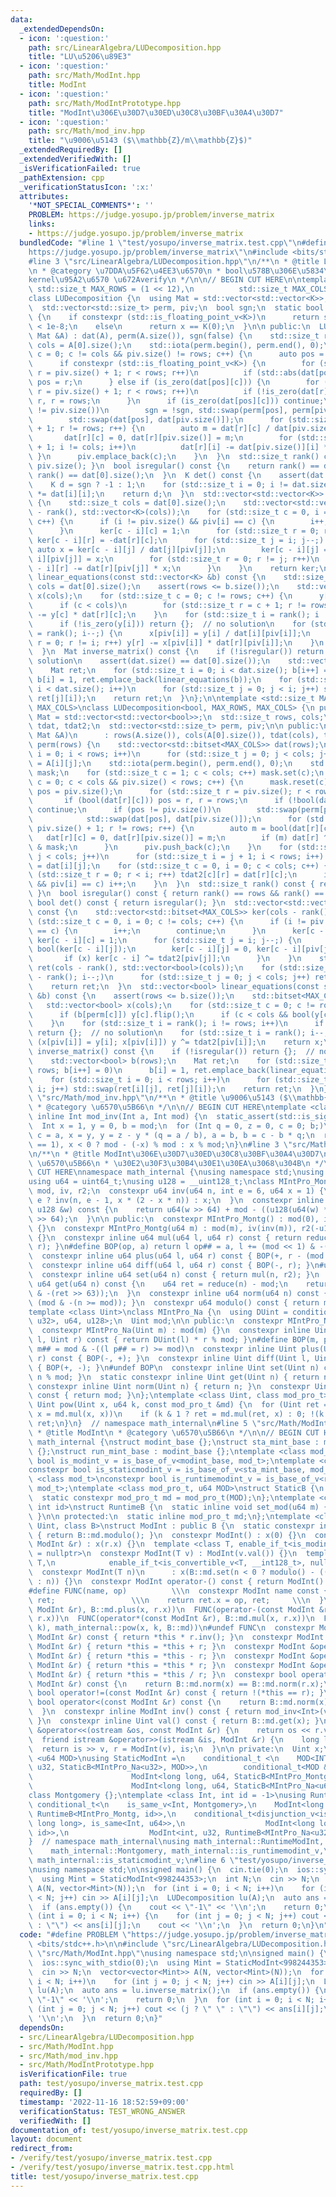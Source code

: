 ```yaml
---
data:
  _extendedDependsOn:
  - icon: ':question:'
    path: src/LinearAlgebra/LUDecomposition.hpp
    title: "LU\u5206\u89E3"
  - icon: ':question:'
    path: src/Math/ModInt.hpp
    title: ModInt
  - icon: ':question:'
    path: src/Math/ModIntPrototype.hpp
    title: "ModInt\u306E\u30D7\u30ED\u30C8\u30BF\u30A4\u30D7"
  - icon: ':question:'
    path: src/Math/mod_inv.hpp
    title: "\u9006\u5143 ($\\mathbb{Z}/m\\mathbb{Z}$)"
  _extendedRequiredBy: []
  _extendedVerifiedWith: []
  _isVerificationFailed: true
  _pathExtension: cpp
  _verificationStatusIcon: ':x:'
  attributes:
    '*NOT_SPECIAL_COMMENTS*': ''
    PROBLEM: https://judge.yosupo.jp/problem/inverse_matrix
    links:
    - https://judge.yosupo.jp/problem/inverse_matrix
  bundledCode: "#line 1 \"test/yosupo/inverse_matrix.test.cpp\"\n#define PROBLEM \"\
    https://judge.yosupo.jp/problem/inverse_matrix\"\n#include <bits/stdc++.h>\n\n\
    #line 3 \"src/LinearAlgebra/LUDecomposition.hpp\"\n/**\n * @title LU\u5206\u89E3\
    \n * @category \u7DDA\u5F62\u4EE3\u6570\n * bool\u578B\u306E\u5834\u5408\u306E\
    kernel\u95A2\u6570 \u672Averify\n */\n\n// BEGIN CUT HERE\n\ntemplate <class K,\
    \ std::size_t MAX_ROWS = (1 << 12),\n          std::size_t MAX_COLS = MAX_ROWS>\n\
    class LUDecomposition {\n  using Mat = std::vector<std::vector<K>>;\n  Mat dat;\n\
    \  std::vector<std::size_t> perm, piv;\n  bool sgn;\n  static bool is_zero(K x)\
    \ {\n    if constexpr (std::is_floating_point_v<K>)\n      return std::abs(x)\
    \ < 1e-8;\n    else\n      return x == K(0);\n  }\n\n public:\n  LUDecomposition(const\
    \ Mat &A) : dat(A), perm(A.size()), sgn(false) {\n    std::size_t rows = A.size(),\
    \ cols = A[0].size();\n    std::iota(perm.begin(), perm.end(), 0);\n    for (std::size_t\
    \ c = 0; c != cols && piv.size() != rows; c++) {\n      auto pos = piv.size();\n\
    \      if constexpr (std::is_floating_point_v<K>) {\n        for (std::size_t\
    \ r = piv.size() + 1; r < rows; r++)\n          if (std::abs(dat[pos][c]) < std::abs(dat[r][c]))\
    \ pos = r;\n      } else if (is_zero(dat[pos][c])) {\n        for (std::size_t\
    \ r = piv.size() + 1; r < rows; r++)\n          if (!is_zero(dat[r][c])) pos =\
    \ r, r = rows;\n      }\n      if (is_zero(dat[pos][c])) continue;\n      if (pos\
    \ != piv.size())\n        sgn = !sgn, std::swap(perm[pos], perm[piv.size()]),\n\
    \        std::swap(dat[pos], dat[piv.size()]);\n      for (std::size_t r = piv.size()\
    \ + 1; r != rows; r++) {\n        auto m = dat[r][c] / dat[piv.size()][c];\n \
    \       dat[r][c] = 0, dat[r][piv.size()] = m;\n        for (std::size_t i = c\
    \ + 1; i != cols; i++)\n          dat[r][i] -= dat[piv.size()][i] * m;\n     \
    \ }\n      piv.emplace_back(c);\n    }\n  }\n  std::size_t rank() const { return\
    \ piv.size(); }\n  bool isregular() const {\n    return rank() == dat.size() &&\
    \ rank() == dat[0].size();\n  }\n  K det() const {\n    assert(dat.size() == dat[0].size());\n\
    \    K d = sgn ? -1 : 1;\n    for (std::size_t i = 0; i != dat.size(); i++) d\
    \ *= dat[i][i];\n    return d;\n  }\n  std::vector<std::vector<K>> kernel() const\
    \ {\n    std::size_t cols = dat[0].size();\n    std::vector<std::vector<K>> ker(cols\
    \ - rank(), std::vector<K>(cols));\n    for (std::size_t c = 0, i = 0; c != cols;\
    \ c++) {\n      if (i != piv.size() && piv[i] == c) {\n        i++;\n        continue;\n\
    \      }\n      ker[c - i][c] = 1;\n      for (std::size_t r = 0; r != i; r++)\
    \ ker[c - i][r] = -dat[r][c];\n      for (std::size_t j = i; j--;) {\n       \
    \ auto x = ker[c - i][j] / dat[j][piv[j]];\n        ker[c - i][j] = 0, ker[c -\
    \ i][piv[j]] = x;\n        for (std::size_t r = 0; r != j; r++)\n          ker[c\
    \ - i][r] -= dat[r][piv[j]] * x;\n      }\n    }\n    return ker;\n  }\n  std::vector<K>\
    \ linear_equations(const std::vector<K> &b) const {\n    std::size_t rows = dat.size(),\
    \ cols = dat[0].size();\n    assert(rows <= b.size());\n    std::vector<K> y(rows),\
    \ x(cols);\n    for (std::size_t c = 0; c != rows; c++) {\n      y[c] += b[perm[c]];\n\
    \      if (c < cols)\n        for (std::size_t r = c + 1; r != rows; r++) y[r]\
    \ -= y[c] * dat[r][c];\n    }\n    for (std::size_t i = rank(); i != rows; i++)\n\
    \      if (!is_zero(y[i])) return {};  // no solution\n    for (std::size_t i\
    \ = rank(); i--;) {\n      x[piv[i]] = y[i] / dat[i][piv[i]];\n      for (std::size_t\
    \ r = 0; r != i; r++) y[r] -= x[piv[i]] * dat[r][piv[i]];\n    }\n    return x;\n\
    \  }\n  Mat inverse_matrix() const {\n    if (!isregular()) return {};  // no\
    \ solution\n    assert(dat.size() == dat[0].size());\n    std::vector<K> b(dat.size());\n\
    \    Mat ret;\n    for (std::size_t i = 0; i < dat.size(); b[i++] = 0)\n     \
    \ b[i] = 1, ret.emplace_back(linear_equations(b));\n    for (std::size_t i = 0;\
    \ i < dat.size(); i++)\n      for (std::size_t j = 0; j < i; j++) std::swap(ret[i][j],\
    \ ret[j][i]);\n    return ret;\n  }\n};\n\ntemplate <std::size_t MAX_ROWS, std::size_t\
    \ MAX_COLS>\nclass LUDecomposition<bool, MAX_ROWS, MAX_COLS> {\n public:\n  using\
    \ Mat = std::vector<std::vector<bool>>;\n  std::size_t rows, cols;\n  std::vector<std::bitset<MAX_ROWS>>\
    \ tdat, tdat2;\n  std::vector<std::size_t> perm, piv;\n\n public:\n  LUDecomposition(const\
    \ Mat &A)\n      : rows(A.size()), cols(A[0].size()), tdat(cols), tdat2(cols),\
    \ perm(rows) {\n    std::vector<std::bitset<MAX_COLS>> dat(rows);\n    for (std::size_t\
    \ i = 0; i < rows; i++)\n      for (std::size_t j = 0; j < cols; j++) dat[i][j]\
    \ = A[i][j];\n    std::iota(perm.begin(), perm.end(), 0);\n    std::bitset<MAX_COLS>\
    \ mask;\n    for (std::size_t c = 1; c < cols; c++) mask.set(c);\n    for (std::size_t\
    \ c = 0; c < cols && piv.size() < rows; c++) {\n      mask.reset(c);\n      auto\
    \ pos = piv.size();\n      for (std::size_t r = piv.size(); r < rows; r++)\n \
    \       if (bool(dat[r][c])) pos = r, r = rows;\n      if (!bool(dat[pos][c]))\
    \ continue;\n      if (pos != piv.size())\n        std::swap(perm[pos], perm[piv.size()]),\n\
    \            std::swap(dat[pos], dat[piv.size()]);\n      for (std::size_t r =\
    \ piv.size() + 1; r != rows; r++) {\n        auto m = bool(dat[r][c]);\n     \
    \   dat[r][c] = 0, dat[r][piv.size()] = m;\n        if (m) dat[r] ^= dat[piv.size()]\
    \ & mask;\n      }\n      piv.push_back(c);\n    }\n    for (std::size_t j = 0;\
    \ j < cols; j++)\n      for (std::size_t i = j + 1; i < rows; i++) tdat[j][i]\
    \ = dat[i][j];\n    for (std::size_t c = 0, i = 0; c < cols; c++) {\n      for\
    \ (std::size_t r = 0; r < i; r++) tdat2[c][r] = dat[r][c];\n      if (i != piv.size()\
    \ && piv[i] == c) i++;\n    }\n  }\n  std::size_t rank() const { return piv.size();\
    \ }\n  bool isregular() const { return rank() == rows && rank() == cols; }\n \
    \ bool det() const { return isregular(); }\n  std::vector<std::vector<bool>> kernel()\
    \ const {\n    std::vector<std::bitset<MAX_COLS>> ker(cols - rank());\n    for\
    \ (std::size_t c = 0, i = 0; c != cols; c++) {\n      if (i != piv.size() && piv[i]\
    \ == c) {\n        i++;\n        continue;\n      }\n      ker[c - i] = tdat2[c],\
    \ ker[c - i][c] = 1;\n      for (std::size_t j = i; j--;) {\n        auto x =\
    \ bool(ker[c - i][j]);\n        ker[c - i][j] = 0, ker[c - i][piv[j]] = x;\n \
    \       if (x) ker[c - i] ^= tdat2[piv[j]];\n      }\n    }\n    std::vector<std::vector<bool>>\
    \ ret(cols - rank(), std::vector<bool>(cols));\n    for (std::size_t i = cols\
    \ - rank(); i--;)\n      for (std::size_t j = 0; j < cols; j++) ret[i][j] = ker[i][j];\n\
    \    return ret;\n  }\n  std::vector<bool> linear_equations(const std::vector<bool>\
    \ &b) const {\n    assert(rows <= b.size());\n    std::bitset<MAX_COLS> y;\n \
    \   std::vector<bool> x(cols);\n    for (std::size_t c = 0; c != rows; c++) {\n\
    \      if (b[perm[c]]) y[c].flip();\n      if (c < cols && bool(y[c])) y ^= tdat[c];\n\
    \    }\n    for (std::size_t i = rank(); i != rows; i++)\n      if (bool(y[i]))\
    \ return {};  // no solution\n    for (std::size_t i = rank(); i--;)\n      if\
    \ (x[piv[i]] = y[i]; x[piv[i]]) y ^= tdat2[piv[i]];\n    return x;\n  }\n  Mat\
    \ inverse_matrix() const {\n    if (!isregular()) return {};  // no solution\n\
    \    std::vector<bool> b(rows);\n    Mat ret;\n    for (std::size_t i = 0; i <\
    \ rows; b[i++] = 0)\n      b[i] = 1, ret.emplace_back(linear_equations(b));\n\
    \    for (std::size_t i = 0; i < rows; i++)\n      for (std::size_t j = 0; j <\
    \ i; j++) std::swap(ret[i][j], ret[j][i]);\n    return ret;\n  }\n};\n#line 3\
    \ \"src/Math/mod_inv.hpp\"\n/**\n * @title \u9006\u5143 ($\\mathbb{Z}/m\\mathbb{Z}$)\n\
    \ * @category \u6570\u5B66\n */\n\n// BEGIN CUT HERE\ntemplate <class Int>\nconstexpr\
    \ inline Int mod_inv(Int a, Int mod) {\n  static_assert(std::is_signed_v<Int>);\n\
    \  Int x = 1, y = 0, b = mod;\n  for (Int q = 0, z = 0, c = 0; b;)\n    z = x,\
    \ c = a, x = y, y = z - y * (q = a / b), a = b, b = c - b * q;\n  return assert(a\
    \ == 1), x < 0 ? mod - (-x) % mod : x % mod;\n}\n#line 3 \"src/Math/ModIntPrototype.hpp\"\
    \n/**\n * @title ModInt\u306E\u30D7\u30ED\u30C8\u30BF\u30A4\u30D7\n * @category\
    \ \u6570\u5B66\n * \u30E2\u30F3\u30B4\u30E1\u30EA\u3068\u304B\n */\n\n// BEGIN\
    \ CUT HERE\nnamespace math_internal {\nusing namespace std;\nusing u32 = uint32_t;\n\
    using u64 = uint64_t;\nusing u128 = __uint128_t;\nclass MIntPro_Montg {\n  u64\
    \ mod, iv, r2;\n  constexpr u64 inv(u64 n, int e = 6, u64 x = 1) {\n    return\
    \ e ? inv(n, e - 1, x * (2 - x * n)) : x;\n  }\n  constexpr inline u64 reduce(const\
    \ u128 &w) const {\n    return u64(w >> 64) + mod - ((u128(u64(w) * iv) * mod)\
    \ >> 64);\n  }\n\n public:\n  constexpr MIntPro_Montg() : mod(0), iv(0), r2(0)\
    \ {}\n  constexpr MIntPro_Montg(u64 m) : mod(m), iv(inv(m)), r2(-u128(mod) % mod)\
    \ {}\n  constexpr inline u64 mul(u64 l, u64 r) const { return reduce(u128(l) *\
    \ r); }\n#define BOP(op, a) return l op## = a, l += (mod << 1) & -(l >> 63)\n\
    \  constexpr inline u64 plus(u64 l, u64 r) const { BOP(+, r - (mod << 1)); }\n\
    \  constexpr inline u64 diff(u64 l, u64 r) const { BOP(-, r); }\n#undef BOP\n\
    \  constexpr inline u64 set(u64 n) const { return mul(n, r2); }\n  constexpr inline\
    \ u64 get(u64 n) const {\n    u64 ret = reduce(n) - mod;\n    return ret + (mod\
    \ & -(ret >> 63));\n  }\n  constexpr inline u64 norm(u64 n) const { return n -\
    \ (mod & -(n >= mod)); }\n  constexpr u64 modulo() const { return mod; }\n};\n\
    template <class Uint>\nclass MIntPro_Na {\n  using DUint = conditional_t<is_same_v<Uint,\
    \ u32>, u64, u128>;\n  Uint mod;\n\n public:\n  constexpr MIntPro_Na() : mod(0){};\n\
    \  constexpr MIntPro_Na(Uint m) : mod(m) {}\n  constexpr inline Uint mul(Uint\
    \ l, Uint r) const { return DUint(l) * r % mod; }\n#define BOP(m, p) return l\
    \ m## = mod & -((l p## = r) >= mod)\n  constexpr inline Uint plus(Uint l, Uint\
    \ r) const { BOP(-, +); }\n  constexpr inline Uint diff(Uint l, Uint r) const\
    \ { BOP(+, -); }\n#undef BOP\n  constexpr inline Uint set(Uint n) const { return\
    \ n % mod; }\n  static constexpr inline Uint get(Uint n) { return n; }\n  static\
    \ constexpr inline Uint norm(Uint n) { return n; }\n  constexpr Uint modulo()\
    \ const { return mod; }\n};\ntemplate <class Uint, class mod_pro_t>\nconstexpr\
    \ Uint pow(Uint x, u64 k, const mod_pro_t &md) {\n  for (Uint ret = md.set(1);;\
    \ x = md.mul(x, x))\n    if (k & 1 ? ret = md.mul(ret, x) : 0; !(k >>= 1)) return\
    \ ret;\n}\n}  // namespace math_internal\n#line 5 \"src/Math/ModInt.hpp\"\n/**\n\
    \ * @title ModInt\n * @category \u6570\u5B66\n */\n\n// BEGIN CUT HERE\nnamespace\
    \ math_internal {\nstruct modint_base {};\nstruct sta_mint_base : modint_base\
    \ {};\nstruct run_mint_base : modint_base {};\ntemplate <class mod_t>\nconstexpr\
    \ bool is_modint_v = is_base_of_v<modint_base, mod_t>;\ntemplate <class mod_t>\n\
    constexpr bool is_staticmodint_v = is_base_of_v<sta_mint_base, mod_t>;\ntemplate\
    \ <class mod_t>\nconstexpr bool is_runtimemodint_v = is_base_of_v<run_mint_base,\
    \ mod_t>;\ntemplate <class mod_pro_t, u64 MOD>\nstruct StaticB {\n protected:\n\
    \  static constexpr mod_pro_t md = mod_pro_t(MOD);\n};\ntemplate <class mod_pro_t,\
    \ int id>\nstruct RuntimeB {\n  static inline void set_mod(u64 m) { md = mod_pro_t(m);\
    \ }\n\n protected:\n  static inline mod_pro_t md;\n};\ntemplate <class Int, class\
    \ Uint, class B>\nstruct ModInt : public B {\n  static constexpr inline auto modulo()\
    \ { return B::md.modulo(); }\n  constexpr ModInt() : x(0) {}\n  constexpr ModInt(const\
    \ ModInt &r) : x(r.x) {}\n  template <class T, enable_if_t<is_modint_v<T>, nullptr_t>\
    \ = nullptr>\n  constexpr ModInt(T v) : ModInt(v.val()) {}\n  template <class\
    \ T,\n            enable_if_t<is_convertible_v<T, __int128_t>, nullptr_t> = nullptr>\n\
    \  constexpr ModInt(T n)\n      : x(B::md.set(n < 0 ? modulo() - ((-n) % modulo())\
    \ : n)) {}\n  constexpr ModInt operator-() const { return ModInt() - *this; }\n\
    #define FUNC(name, op)          \\\n  constexpr ModInt name const { \\\n    ModInt\
    \ ret;                 \\\n    return ret.x = op, ret;     \\\n  }\n  FUNC(operator+(const\
    \ ModInt &r), B::md.plus(x, r.x))\n  FUNC(operator-(const ModInt &r), B::md.diff(x,\
    \ r.x))\n  FUNC(operator*(const ModInt &r), B::md.mul(x, r.x))\n  FUNC(pow(u64\
    \ k), math_internal::pow(x, k, B::md))\n#undef FUNC\n  constexpr ModInt operator/(const\
    \ ModInt &r) const { return *this * r.inv(); }\n  constexpr ModInt &operator+=(const\
    \ ModInt &r) { return *this = *this + r; }\n  constexpr ModInt &operator-=(const\
    \ ModInt &r) { return *this = *this - r; }\n  constexpr ModInt &operator*=(const\
    \ ModInt &r) { return *this = *this * r; }\n  constexpr ModInt &operator/=(const\
    \ ModInt &r) { return *this = *this / r; }\n  constexpr bool operator==(const\
    \ ModInt &r) const {\n    return B::md.norm(x) == B::md.norm(r.x);\n  }\n  constexpr\
    \ bool operator!=(const ModInt &r) const { return !(*this == r); }\n  constexpr\
    \ bool operator<(const ModInt &r) const {\n    return B::md.norm(x) < B::md.norm(r.x);\n\
    \  }\n  constexpr inline ModInt inv() const { return mod_inv<Int>(val(), modulo());\
    \ }\n  constexpr inline Uint val() const { return B::md.get(x); }\n  friend ostream\
    \ &operator<<(ostream &os, const ModInt &r) {\n    return os << r.val();\n  }\n\
    \  friend istream &operator>>(istream &is, ModInt &r) {\n    long long v;\n  \
    \  return is >> v, r = ModInt(v), is;\n  }\n\n private:\n  Uint x;\n};\ntemplate\
    \ <u64 MOD>\nusing StaticModInt =\n    conditional_t <\n    MOD<INT_MAX, ModInt<int,\
    \ u32, StaticB<MIntPro_Na<u32>, MOD>>,\n        conditional_t<MOD &(MOD < LLONG_MAX),\n\
    \                      ModInt<long long, u64, StaticB<MIntPro_Montg, MOD>>,\n\
    \                      ModInt<long long, u64, StaticB<MIntPro_Na<u64>, MOD>>>>;\n\
    class Montgomery {};\ntemplate <class Int, int id = -1>\nusing RuntimeModInt =\
    \ conditional_t<\n    is_same_v<Int, Montgomery>,\n    ModInt<long long, u64,\
    \ RuntimeB<MIntPro_Montg, id>>,\n    conditional_t<disjunction_v<is_same<Int,\
    \ long long>, is_same<Int, u64>>,\n                  ModInt<long long, u64, RuntimeB<MIntPro_Na<u64>,\
    \ id>>,\n                  ModInt<int, u32, RuntimeB<MIntPro_Na<u32>, id>>>>;\n\
    }  // namespace math_internal\nusing math_internal::RuntimeModInt, math_internal::StaticModInt,\n\
    \    math_internal::Montgomery, math_internal::is_runtimemodint_v,\n    math_internal::is_modint_v,\
    \ math_internal::is_staticmodint_v;\n#line 6 \"test/yosupo/inverse_matrix.test.cpp\"\
    \nusing namespace std;\n\nsigned main() {\n  cin.tie(0);\n  ios::sync_with_stdio(0);\n\
    \  using Mint = StaticModInt<998244353>;\n  int N;\n  cin >> N;\n  vector<vector<Mint>>\
    \ A(N, vector<Mint>(N));\n  for (int i = 0; i < N; i++)\n    for (int j = 0; j\
    \ < N; j++) cin >> A[i][j];\n  LUDecomposition lu(A);\n  auto ans = lu.inverse_matrix();\n\
    \  if (ans.empty()) {\n    cout << \"-1\" << '\\n';\n    return 0;\n  }\n  for\
    \ (int i = 0; i < N; i++) {\n    for (int j = 0; j < N; j++) cout << (j ? \" \"\
    \ : \"\") << ans[i][j];\n    cout << '\\n';\n  }\n  return 0;\n}\n"
  code: "#define PROBLEM \"https://judge.yosupo.jp/problem/inverse_matrix\"\n#include\
    \ <bits/stdc++.h>\n\n#include \"src/LinearAlgebra/LUDecomposition.hpp\"\n#include\
    \ \"src/Math/ModInt.hpp\"\nusing namespace std;\n\nsigned main() {\n  cin.tie(0);\n\
    \  ios::sync_with_stdio(0);\n  using Mint = StaticModInt<998244353>;\n  int N;\n\
    \  cin >> N;\n  vector<vector<Mint>> A(N, vector<Mint>(N));\n  for (int i = 0;\
    \ i < N; i++)\n    for (int j = 0; j < N; j++) cin >> A[i][j];\n  LUDecomposition\
    \ lu(A);\n  auto ans = lu.inverse_matrix();\n  if (ans.empty()) {\n    cout <<\
    \ \"-1\" << '\\n';\n    return 0;\n  }\n  for (int i = 0; i < N; i++) {\n    for\
    \ (int j = 0; j < N; j++) cout << (j ? \" \" : \"\") << ans[i][j];\n    cout <<\
    \ '\\n';\n  }\n  return 0;\n}"
  dependsOn:
  - src/LinearAlgebra/LUDecomposition.hpp
  - src/Math/ModInt.hpp
  - src/Math/mod_inv.hpp
  - src/Math/ModIntPrototype.hpp
  isVerificationFile: true
  path: test/yosupo/inverse_matrix.test.cpp
  requiredBy: []
  timestamp: '2022-11-16 18:52:59+09:00'
  verificationStatus: TEST_WRONG_ANSWER
  verifiedWith: []
documentation_of: test/yosupo/inverse_matrix.test.cpp
layout: document
redirect_from:
- /verify/test/yosupo/inverse_matrix.test.cpp
- /verify/test/yosupo/inverse_matrix.test.cpp.html
title: test/yosupo/inverse_matrix.test.cpp
---
```


